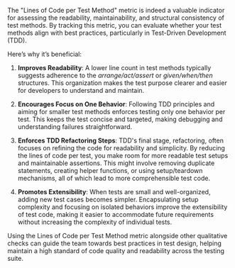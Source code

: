 The "Lines of Code per Test Method" metric is indeed a valuable indicator for assessing the readability, maintainability, and structural consistency of test methods. By tracking this metric, you can evaluate whether your test methods align with best practices, particularly in Test-Driven Development (TDD). 

Here’s why it’s beneficial:

1. **Improves Readability**: A lower line count in test methods typically suggests adherence to the *arrange/act/assert* or *given/when/then* structures. This organization makes the test purpose clearer and easier for developers to understand and maintain.

2. **Encourages Focus on One Behavior**: Following TDD principles and aiming for smaller test methods enforces testing only one behavior per test. This keeps the test concise and targeted, making debugging and understanding failures straightforward.

3. **Enforces TDD Refactoring Steps**: TDD's final stage, refactoring, often focuses on refining the code for readability and simplicity. By reducing the lines of code per test, you make room for more readable test setups and maintainable assertions. This might involve removing duplicate statements, creating helper functions, or using setup/teardown mechanisms, all of which lead to more comprehensible test code.

4. **Promotes Extensibility**: When tests are small and well-organized, adding new test cases becomes simpler. Encapsulating setup complexity and focusing on isolated behaviors improve the extensibility of test code, making it easier to accommodate future requirements without increasing the complexity of individual tests.

Using the Lines of Code per Test Method metric alongside other qualitative checks can guide the team towards best practices in test design, helping maintain a high standard of code quality and readability across the testing suite.
